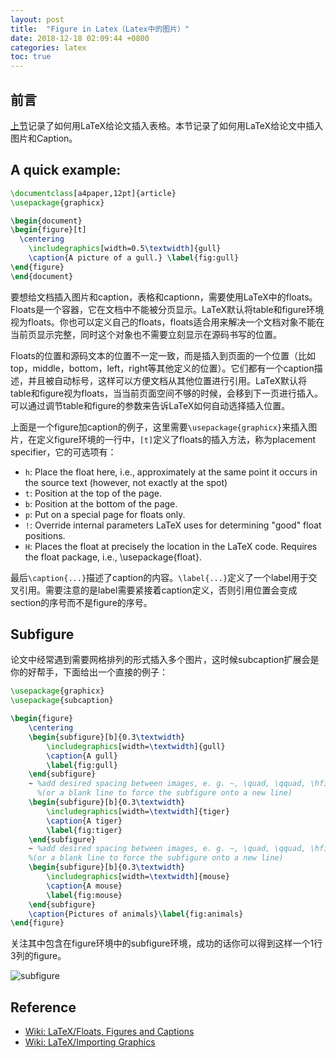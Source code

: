 ```yaml
---
layout: post
title:  "Figure in Latex（Latex中的图片）"
date: 2018-12-18 02:09:44 +0800
categories: latex
toc: true
---
```


## 前言

[上节](http://wangxin93.top/latex/2018/11/06/latex-table.html)记录了如何用LaTeX给论文插入表格。本节记录了如何用LaTeX给论文中插入图片和Caption。

## A quick example:

```latex
\documentclass[a4paper,12pt]{article}
\usepackage{graphicx}

\begin{document}
\begin{figure}[t]
  \centering
    \includegraphics[width=0.5\textwidth]{gull}
    \caption{A picture of a gull.} \label{fig:gull}
\end{figure}
\end{document}
```
 
要想给文档插入图片和caption，表格和captionn，需要使用LaTeX中的floats。Floats是一个容器，它在文档中不能被分页显示。LaTeX默认将table和figure环境视为floats。你也可以定义自己的floats，floats适合用来解决一个文档对象不能在当前页显示完整，同时这个对象也不需要立刻显示在源码书写的位置。

Floats的位置和源码文本的位置不一定一致，而是插入到页面的一个位置（比如top，middle，bottom，left，right等其他定义的位置）。它们都有一个caption描述，并且被自动标号，这样可以方便文档从其他位置进行引用。LaTeX默认将table和figure视为floats，当当前页面空间不够的时候，会移到下一页进行插入。可以通过调节table和figure的参数来告诉LaTeX如何自动选择插入位置。

上面是一个figure加caption的例子，这里需要`\usepackage{graphicx}`来插入图片，在定义figure环境的一行中，`[t]`定义了floats的插入方法，称为placement specifier，它的可选项有：

- `h`:	Place the float here, i.e., approximately at the same point it occurs in the source text (however, not exactly at the spot)
- `t`:	Position at the top of the page.
- `b`:	Position at the bottom of the page.
- `p`:	Put on a special page for floats only.
- `!`:	Override internal parameters LaTeX uses for determining "good" float positions.
- `H`:	Places the float at precisely the location in the LaTeX code. Requires the float package, i.e., \usepackage{float}.

最后`\caption{...}`描述了caption的内容。`\label{...}`定义了一个label用于交叉引用。需要注意的是label需要紧接着caption定义，否则引用位置会变成section的序号而不是figure的序号。

## Subfigure

论文中经常遇到需要网格排列的形式插入多个图片，这时候subcaption扩展会是你的好帮手，下面给出一个直接的例子：

```latex
\usepackage{graphicx}
\usepackage{subcaption}

\begin{figure}
    \centering
    \begin{subfigure}[b]{0.3\textwidth}
        \includegraphics[width=\textwidth]{gull}
        \caption{A gull}
        \label{fig:gull}
    \end{subfigure}
    ~ %add desired spacing between images, e. g. ~, \quad, \qquad, \hfill etc.
      %(or a blank line to force the subfigure onto a new line)
    \begin{subfigure}[b]{0.3\textwidth}
        \includegraphics[width=\textwidth]{tiger}
        \caption{A tiger}
        \label{fig:tiger}
    \end{subfigure}
    ~ %add desired spacing between images, e. g. ~, \quad, \qquad, \hfill etc.
    %(or a blank line to force the subfigure onto a new line)
    \begin{subfigure}[b]{0.3\textwidth}
        \includegraphics[width=\textwidth]{mouse}
        \caption{A mouse}
        \label{fig:mouse}
    \end{subfigure}
    \caption{Pictures of animals}\label{fig:animals}
\end{figure}
```

关注其中包含在figure环境中的subfigure环境，成功的话你可以得到这样一个1行3列的figure。

![subfigure](https://upload.wikimedia.org/wikipedia/commons/thumb/e/e5/Latex_example_subfig.png/500px-Latex_example_subfig.png)

## Reference

* [Wiki: LaTeX/Floats, Figures and Captions](https://en.wikibooks.org/wiki/LaTeX/Floats,_Figures_and_Captions)
* [Wiki: LaTeX/Importing Graphics](https://en.wikibooks.org/wiki/LaTeX/Importing_Graphics)
